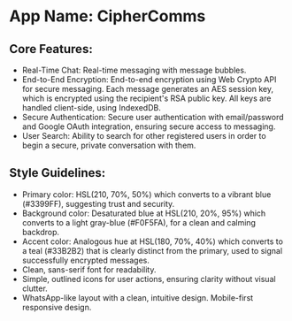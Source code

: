 # **App Name**: CipherComms

## Core Features:

- Real-Time Chat: Real-time messaging with message bubbles.
- End-to-End Encryption: End-to-end encryption using Web Crypto API for secure messaging. Each message generates an AES session key, which is encrypted using the recipient's RSA public key. All keys are handled client-side, using IndexedDB.
- Secure Authentication: Secure user authentication with email/password and Google OAuth integration, ensuring secure access to messaging.
- User Search: Ability to search for other registered users in order to begin a secure, private conversation with them.

## Style Guidelines:

- Primary color: HSL(210, 70%, 50%) which converts to a vibrant blue (#3399FF), suggesting trust and security.
- Background color: Desaturated blue at HSL(210, 20%, 95%) which converts to a light gray-blue (#F0F5FA), for a clean and calming backdrop.
- Accent color: Analogous hue at HSL(180, 70%, 40%) which converts to a teal (#33B2B2) that is clearly distinct from the primary, used to signal successfully encrypted messages.
- Clean, sans-serif font for readability.
- Simple, outlined icons for user actions, ensuring clarity without visual clutter.
- WhatsApp-like layout with a clean, intuitive design. Mobile-first responsive design.